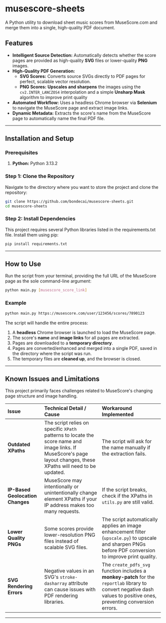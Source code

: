 # musescore-sheets

A Python utility to download sheet music scores from MuseScore.com and merge them into a single, high-quality PDF document.

## Features

  * **Intelligent Source Detection:** Automatically detects whether the score pages are provided as high-quality **SVG** files or lower-quality **PNG** images.
  * **High-Quality PDF Generation:**
      * **SVG Scores:** Converts source SVGs directly to PDF pages for perfect, scalable vector resolution.
      * **PNG Scores:** **Upscales and sharpens** the images using the `cv2.INTER_LANCZOS4` interpolation and a simple **Unsharp Mask** algorithm to improve print quality
  * **Automated Workflow:** Uses a headless Chrome browser via **Selenium** to navigate the MuseScore page and extract image links.
  * **Dynamic Metadata:** Extracts the score's name from the MuseScore page to automatically name the final PDF file.

-----

## Installation and Setup

### Prerequisites

1.  **Python:** Python 3.13.2

### Step 1: Clone the Repository

Navigate to the directory where you want to store the project and clone the repository:

```bash
git clone https://github.com/bondecai/musescore-sheets.git
cd musescore-sheets
```

### Step 2: Install Dependencies

This project requires several Python libraries listed in the requirements.txt file. Install them using pip:

```bash
pip install requirements.txt
```

-----

## How to Use

Run the script from your terminal, providing the full URL of the MuseScore page as the sole command-line argument:

```bash
python main.py [musescore_score_link]
```

### Example

```bash
python main.py https://musescore.com/user/123456/scores/7890123
```

The script will handle the entire process:

1.  A **headless** Chrome browser is launched to load the MuseScore page.
2.  The score's **name** and **image links** for all pages are extracted.
3.  Pages are downloaded to a **temporary directory**.
4.  Pages are converted/enhanced and merged into a single PDF, saved in the directory where the script was run.
5.  The temporary files are **cleaned up**, and the browser is closed.

-----

## Known Issues and Limitations

This project primarily faces challenges related to MuseScore's changing page structure and image handling.

| Issue | Technical Detail / Cause | Workaround Implemented |
| :--- | :--- | :--- |
| **Outdated XPaths** | The script relies on specific `XPath` patterns to locate the score name and image links. If MuseScore's page layout changes, these XPaths will need to be updated. | The script will ask for the name manually if the extraction fails. |
| **IP-Based Geolocation Changes** | MuseScore may intentionally or unintentionally change element XPaths if your IP address makes too many requests. | If the script breaks, check if the XPaths in `utils.py` are still valid. |
| **Lower Quality PNGs** | Some scores provide lower-resolution PNG files instead of scalable SVG files. | The script automatically applies an image enhancement filter (`upscale.py`) to upscale and sharpen PNGs before PDF conversion to improve print quality. |
| **SVG Rendering Errors** | Negative values in an SVG's `stroke-dasharray` attribute can cause issues with PDF rendering libraries. | The `create_pdfs_svg` function includes a **monkey-patch** for the `reportlab` library to convert negative dash values to positive ones, preventing conversion errors. |

-----